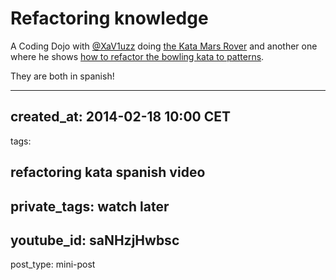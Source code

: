 # Refactoring knowledge

A Coding Dojo with [@XaV1uzz] doing [the Kata Mars Rover][20]
and another one where he shows [how to refactor the bowling kata to patterns][21].

They are both in spanish!

[20]: https://www.youtube.com/watch?v=saNHzjHwbsc
[21]: http://www.decharlas.uji.es/es/refactorizando-a-patrones-kata-bowling
[@XaV1uzz]: http://twitter.com/XaV1uzz

---
created_at: 2014-02-18 10:00 CET
---
tags:

refactoring
kata
spanish
video
---
private_tags: watch later
---
youtube_id: saNHzjHwbsc
---
post_type: mini-post

